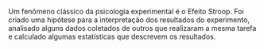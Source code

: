 ﻿Um fenômeno clássico da psicologia experimental é o Efeito Stroop. Foi criado uma hipótese para a interpretação dos resultados do experimento, analisado alguns dados coletados de outros que realizaram a mesma tarefa e calculado algumas estatísticas que descrevem os resultados.
